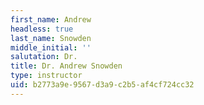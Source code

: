 ```yaml
---
first_name: Andrew
headless: true
last_name: Snowden
middle_initial: ''
salutation: Dr.
title: Dr. Andrew Snowden
type: instructor
uid: b2773a9e-9567-d3a9-c2b5-af4cf724cc32
---
```


